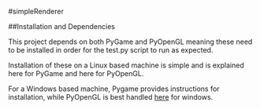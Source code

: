 #simpleRenderer

##Installation and Dependencies

This project depends on both PyGame and PyOpenGL meaning these need to be
installed in order for the test.py script to run as expected.

Installation of these on a Linux based machine is simple and is explained here
for PyGame and here for PyOpenGL.

For a Windows based machine, Pygame provides instructions for installation,
while PyOpenGL is best handled [here](http://www.lfd.uci.edu/~gohlke/pythonlibs/)
 for windows.
